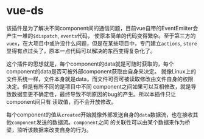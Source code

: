 # vue-ds

该插件是为了解决不同component间的通信问题，目前vue自带的EventEmiiter会产生一堆的`$dispatch`, `events`代码，
使原本简单的代码变得繁杂。至于第三方的`vuex`，在大项目中或许没什么问题，但是在某些项目中，专门建立`actions`,
`store`显得有点过头了，原本一点代码可以解决的东西变得复杂化了。

这个插件的思想就是，每个component的data就是可随时获取的，每个component的data是否可被外部component获取由自身来决定。
就像Linux上的文件系统一样，文件本身就是data，而文件可否可被读取修改由文件自身的权限决定。但是有所不同的是项目中不同
component之间如果可以互相修改，就是导致数据变更不确定性，最终导致不明原因的bug的产生。所以本插件只让component间只有
读取值，而不会开放修改。

每个component的值从`created`开始就像外部发送自身的`data`数据流，也在接收其他`component`发送的数据流。`component`之间
的关联性可以由某个数据来作为桥梁，监听该数据来改变自身的行为。
